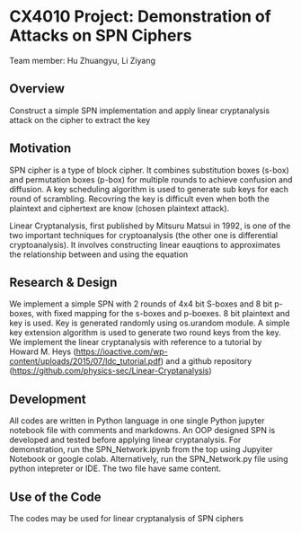 # CX4010 Project: Demonstration of Attacks on SPN Ciphers
Team member: Hu Zhuangyu, Li Ziyang

## Overview
Construct a simple SPN implementation and apply linear cryptanalysis attack on the cipher to extract the key

## Motivation
SPN cipher is a type of block cipher. It combines substitution boxes (s-box) and permutation boxes (p-box) for multiple rounds to achieve confusion and diffusion. A key scheduling algorithm is used to generate sub keys for each round of scrambling. Recovring the key is difficult even when both the plaintext and ciphertext are know (chosen plaintext attack). 

Linear Cryptanalysis, first published by Mitsuru Matsui in 1992, is one of the two important techniques for cryptoanalysis (the other one is differential cryptoanalysis). It involves constructing linear eauqtions to approximates the relationship between and using the equation 

## Research & Design
We implement a simple SPN with 2 rounds of 4x4 bit S-boxes and 8 bit p-boxes, with fixed mapping for the s-boxes and p-boexes. 8 bit plaintext and key is used. Key is generated randomly using os.urandom module. A simple key extension algorithm is used to generate two round keys from the key.
We implement the linear cryptanalysis with reference to a tutorial by Howard M. Heys (https://ioactive.com/wp-content/uploads/2015/07/ldc_tutorial.pdf) and a github repository (https://github.com/physics-sec/Linear-Cryptanalysis)

## Development
All codes are written in Python language in one single Python jupyter notebook file with comments and markdowns. An OOP designed SPN is developed and tested before applying linear cryptanalysis. For demonstration, run the SPN_Network.ipynb from the top using Jupyiter Notebook or google colab. Alternatively, run the SPN_Network.py file using python intepreter or IDE. The two file have same content.

## Use of the Code
The codes may be used for linear cryptanalysis of SPN ciphers


